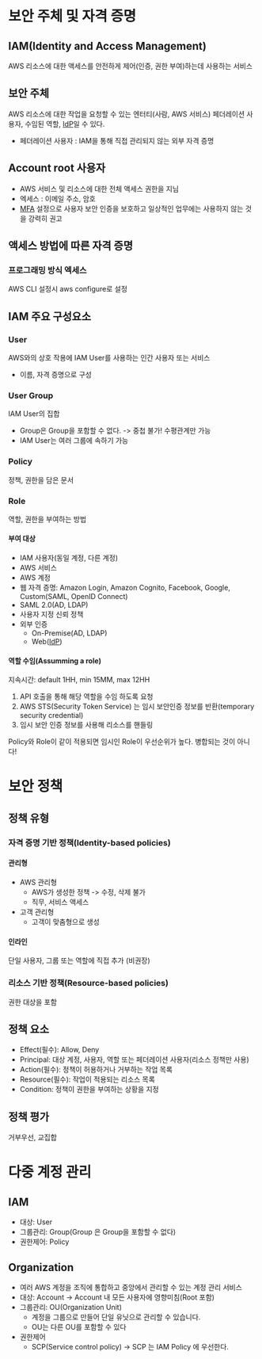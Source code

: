 # 보안 주체 및 자격 증명

## IAM(Identity and Access Management)
AWS 리소스에 대한 액세스를 안전하게 제어(인증, 권한 부여)하는데 사용하는 서비스

## 보안 주체
AWS 리소스에 대한 작업을 요청할 수 있는 엔터티(사람, AWS 서비스)
페더레이션 사용자, 수임된 역할, [IdP](IdP.md)일 수 있다.

- 페더레이션 사용자 : IAM을 통해 직접 관리되지 않는 외부 자격 증명

## Account root 사용자
- AWS 서비스 및 리소스에 대한 전체 액세스 권한을 지님
- 엑세스 : 이메일 주소, 암호
- [MFA](MFA) 설정으로 사용자 보안 인증을 보호하고 일상적인 업무에는 사용하지 않는 것 을 강력히 권고

## 액세스 방법에 따른 자격 증명

### 프로그래밍 방식 엑세스
AWS CLI 설정시 aws configure로 설정

## IAM 주요 구성요소

### User
AWS와의 상호 작용에 IAM User를 사용하는 인간 사용자 또는 서비스
- 이름, 자격 증명으로 구성

### User Group
IAM User의 집합
- Group은 Group을 포함할 수 없다. -> 중첩 불가! 수평관계만 가능
- IAM User는 여러 그룹에 속하기 가능

### Policy
정책, 권한을 담은 문서

### Role
역할, 권한을 부여하는 방법

#### 부여 대상
- IAM 사용자(동일 계정, 다른 계정) 
- AWS 서비스 
- AWS 계정 
- 웹 자격 증명: Amazon Login, Amazon Cognito, Facebook, Google, Custom(SAML, OpenID Connect) 
- SAML 2.0(AD, LDAP) 
- 사용자 지정 신뢰 정책
- 외부 인증
	- On-Premise(AD, LDAP)
	- Web([IdP](IdP.md))

#### 역할 수임(Assumming a role)
지속시간: default 1HH, min 15MM, max 12HH

1. API 호출을 통해 해당 역할을 수임 하도록 요청
2. AWS STS(Security Token Service) 는 임시 보안인증 정보를 반환(temporary security credential)
3. 임시 보안 인증 정보를 사용해 리소스를 핸들링

Policy와 Role이 같이 적용되면 임시인 Role이 우선순위가 높다. 병합되는 것이 아니다!

# 보안 정책

## 정책 유형

### 자격 증명 기반 정책(Identity-based policies)

#### 관리형
- AWS 관리형
	- AWS가 생성한 정책 -> 수정, 삭제 불가
	- 직무, 서비스 액세스
- 고객 관리형 
	- 고객이 맞춤형으로 생성
#### 인라인
단일 사용자, 그룹 또는 역할에 직접 추가 (비권장)

### 리소스 기반 정책(Resource-based policies)
권한 대상을 포함

## 정책 요소
- Effect(필수): Allow, Deny 
- Principal: 대상 계정, 사용자, 역할 또는 페더레이션 사용자(리소스 정책만 사용) 
- Action(필수): 정책이 허용하거나 거부하는 작업 목록 
- Resource(필수): 작업이 적용되는 리소스 목록 
- Condition: 정책이 권한을 부여하는 상황을 지정

## 정책 평가
거부우선, 교집합

# 다중 계정 관리

## IAM
- 대상: User 
- 그룹관리: Group(Group 은 Group을 포함할 수 없다)
- 권한제어: Policy

## Organization
- 여러 AWS 계정을 조직에 통합하고 중앙에서 관리할 수 있는 계정 관리 서비스 
- 대상: Account → Account 내 모든 사용자에 영향미침(Root 포함) 
- 그룹관리: OU(Organization Unit) 
	- 계정을 그룹으로 만들어 단일 유닛으로 관리할 수 있습니다. 
	- OU는 다른 OU를 포함할 수 있다 
- 권한제어 
	- SCP(Service control policy) → SCP 는 IAM Policy 에 우선한다.